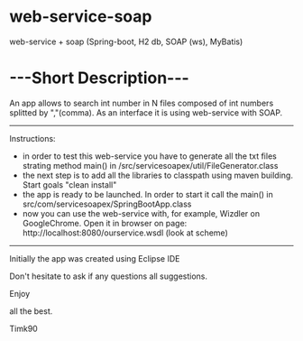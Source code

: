 # web-service-soap
web-service + soap (Spring-boot, H2 db, SOAP (ws), MyBatis)

---Short Description---
========================

An app allows to search int number in N files composed of 
int numbers splitted by ","(comma). 
As an interface it is using web-service with SOAP. 

---------------------------

Instructions:
- in order to test this web-service you have to generate all the txt files strating method main() in /src/servicesoapex/util/FileGenerator.class
- the next step is to add all the libraries to classpath using maven building. Start goals "clean install"
- the app is ready to be launched. In order to start it call the main() in src/com/servicesoapex/SpringBootApp.class
- now you can use the web-service with, for example,  Wizdler on GoogleChrome. Open it in browser on page: http://localhost:8080/ourservice.wsdl (look at scheme)

------------------------------------------------

Initially the app was created using Eclipse IDE 

Don't hesitate to ask if any questions all suggestions. 

Enjoy

all the best.

Timk90

